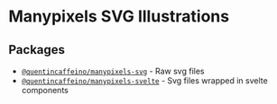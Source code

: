 # Manypixels SVG Illustrations

## Packages

- [`@quentincaffeino/manypixels-svg`](./packages/svg) - Raw svg files
- [`@quentincaffeino/manypixels-svelte`](./packages/svelte) - Svg files wrapped in svelte components
